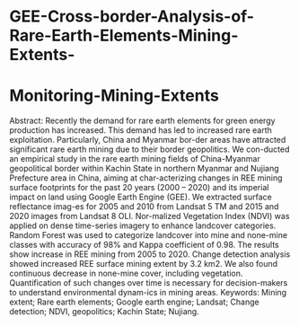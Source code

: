 # GEE-Cross-border-Analysis-of-Rare-Earth-Elements-Mining-Extents-

# Monitoring-Mining-Extents

Abstract: Recently the demand for rare earth elements for green energy production has increased. This demand has led to increased rare earth exploitation. Particularly, China and Myanmar bor-der areas have attracted significant rare earth mining due to their border geopolitics. We con-ducted an empirical study in the rare earth mining fields of China-Myanmar geopolitical border within Kachin State in northern Myanmar and Nujiang Prefecture area in China, aiming at char-acterizing changes in REE mining surface footprints for the past 20 years (2000 – 2020) and its imperial impact on land using Google Earth Engine (GEE). We extracted surface reflectance imag-es for 2005 and 2010 from Landsat 5 TM and 2015 and 2020 images from Landsat 8 OLI. Nor-malized Vegetation Index (NDVI) was applied on dense time-series imagery to enhance landcover categories. Random Forest was used to categorize landcover into mine and none-mine classes with accuracy of 98% and Kappa coefficient of 0.98. The results show increase in REE mining from 2005 to 2020. Change detection analysis showed increased REE surface mining extent by 3.2 km2. We also found continuous decrease in none-mine cover, including vegetation. Quantification of such changes over time is necessary for decision-makers to understand environmental dynam-ics in mining areas.
Keywords: Mining extent; Rare earth elements; Google earth engine; Landsat; Change detection; NDVI, geopolitics; Kachin State; Nujiang.
